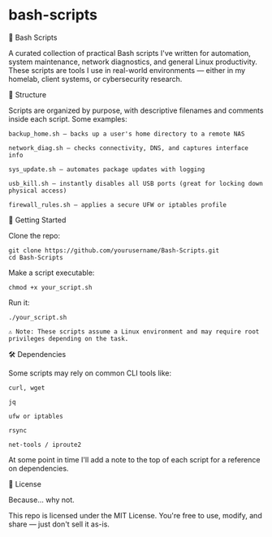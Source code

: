 # bash-scripts

🐚 Bash Scripts

A curated collection of practical Bash scripts I've written for automation, system maintenance, network diagnostics, and general Linux productivity. These scripts are tools I use in real-world environments — either in my homelab, client systems, or cybersecurity research.

📁 Structure

Scripts are organized by purpose, with descriptive filenames and comments inside each script. Some examples:

    backup_home.sh – backs up a user's home directory to a remote NAS

    network_diag.sh – checks connectivity, DNS, and captures interface info

    sys_update.sh – automates package updates with logging

    usb_kill.sh – instantly disables all USB ports (great for locking down physical access)

    firewall_rules.sh – applies a secure UFW or iptables profile

🚀 Getting Started

Clone the repo:

    git clone https://github.com/yourusername/Bash-Scripts.git
    cd Bash-Scripts

Make a script executable:

    chmod +x your_script.sh

Run it:

    ./your_script.sh

    ⚠️ Note: These scripts assume a Linux environment and may require root privileges depending on the task.

🛠️ Dependencies

Some scripts may rely on common CLI tools like:

    curl, wget

    jq

    ufw or iptables

    rsync

    net-tools / iproute2

At some point in time I'll add a note to the top of each script for a reference on dependencies.


📜 License

Because... why not. 

This repo is licensed under the MIT License. You're free to use, modify, and share — just don't sell it as-is.
